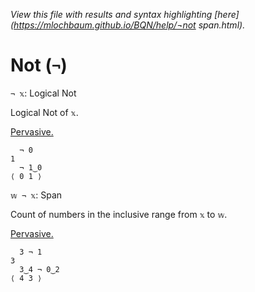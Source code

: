 *View this file with results and syntax highlighting [here](https://mlochbaum.github.io/BQN/help/¬not span.html).*

# Not (`¬`)

`¬ 𝕩`: Logical Not  

Logical Not of `𝕩`.

[Pervasive.](https://mlochbaum.github.io/BQN/doc/arithmetic.html#pervasion)

      ¬ 0
    1
      ¬ 1‿0
    ⟨ 0 1 ⟩


`𝕨 ¬ 𝕩`: Span

Count of numbers in the inclusive range from `𝕩` to `𝕨`.

[Pervasive.](https://mlochbaum.github.io/BQN/doc/arithmetic.html#pervasion)

      3 ¬ 1
    3
      3‿4 ¬ 0‿2
    ⟨ 4 3 ⟩

